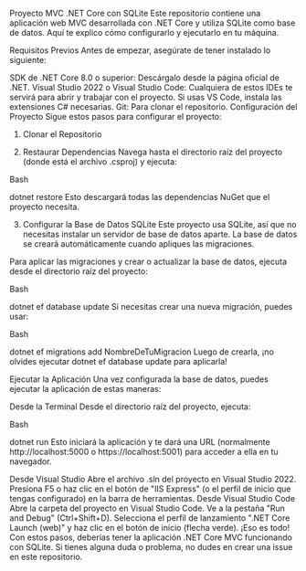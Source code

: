 Proyecto MVC .NET Core con SQLite
Este repositorio contiene una aplicación web MVC desarrollada con .NET Core y utiliza SQLite como base de datos. Aquí te explico cómo configurarlo y ejecutarlo en tu máquina.

Requisitos Previos
Antes de empezar, asegúrate de tener instalado lo siguiente:

SDK de .NET Core 8.0 o superior: Descárgalo desde la página oficial de .NET.
Visual Studio 2022 o Visual Studio Code: Cualquiera de estos IDEs te servirá para abrir y trabajar con el proyecto. Si usas VS Code, instala las extensiones C# necesarias.
Git: Para clonar el repositorio.
Configuración del Proyecto
Sigue estos pasos para configurar el proyecto:

1. Clonar el Repositorio

2. Restaurar Dependencias
Navega hasta el directorio raíz del proyecto (donde está el archivo .csproj) y ejecuta:

Bash

dotnet restore
Esto descargará todas las dependencias NuGet que el proyecto necesita.

3. Configurar la Base de Datos SQLite
Este proyecto usa SQLite, así que no necesitas instalar un servidor de base de datos aparte. La base de datos se creará automáticamente cuando apliques las migraciones.

Para aplicar las migraciones y crear o actualizar la base de datos, ejecuta desde el directorio raíz del proyecto:

Bash

dotnet ef database update
Si necesitas crear una nueva migración, puedes usar:

Bash

dotnet ef migrations add NombreDeTuMigracion
Luego de crearla, ¡no olvides ejecutar dotnet ef database update para aplicarla!

Ejecutar la Aplicación
Una vez configurada la base de datos, puedes ejecutar la aplicación de estas maneras:

Desde la Terminal
Desde el directorio raíz del proyecto, ejecuta:

Bash

dotnet run
Esto iniciará la aplicación y te dará una URL (normalmente http://localhost:5000 o https://localhost:5001) para acceder a ella en tu navegador.

Desde Visual Studio
Abre el archivo .sln del proyecto en Visual Studio 2022.
Presiona F5 o haz clic en el botón de "IIS Express" (o el perfil de inicio que tengas configurado) en la barra de herramientas.
Desde Visual Studio Code
Abre la carpeta del proyecto en Visual Studio Code.
Ve a la pestaña "Run and Debug" (Ctrl+Shift+D).
Selecciona el perfil de lanzamiento ".NET Core Launch (web)" y haz clic en el botón de inicio (flecha verde).
¡Eso es todo! Con estos pasos, deberías tener la aplicación .NET Core MVC funcionando con SQLite. Si tienes alguna duda o problema, no dudes en crear una issue en este repositorio.
